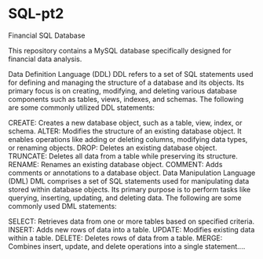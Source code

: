 # SQL-pt2
Financial SQL Database

This repository contains a MySQL database specifically designed for financial data analysis.

Data Definition Language (DDL)
DDL refers to a set of SQL statements used for defining and managing the structure of a database and its objects. Its primary focus is on creating, modifying, and deleting various database components such as tables, views, indexes, and schemas. The following are some commonly utilized DDL statements:

CREATE: Creates a new database object, such as a table, view, index, or schema.
ALTER: Modifies the structure of an existing database object. It enables operations like adding or deleting columns, modifying data types, or renaming objects.
DROP: Deletes an existing database object.
TRUNCATE: Deletes all data from a table while preserving its structure.
RENAME: Renames an existing database object.
COMMENT: Adds comments or annotations to a database object.
Data Manipulation Language (DML)
DML comprises a set of SQL statements used for manipulating data stored within database objects. Its primary purpose is to perform tasks like querying, inserting, updating, and deleting data. The following are some commonly used DML statements:

SELECT: Retrieves data from one or more tables based on specified criteria.
INSERT: Adds new rows of data into a table.
UPDATE: Modifies existing data within a table.
DELETE: Deletes rows of data from a table.
MERGE: Combines insert, update, and delete operations into a single statement....
